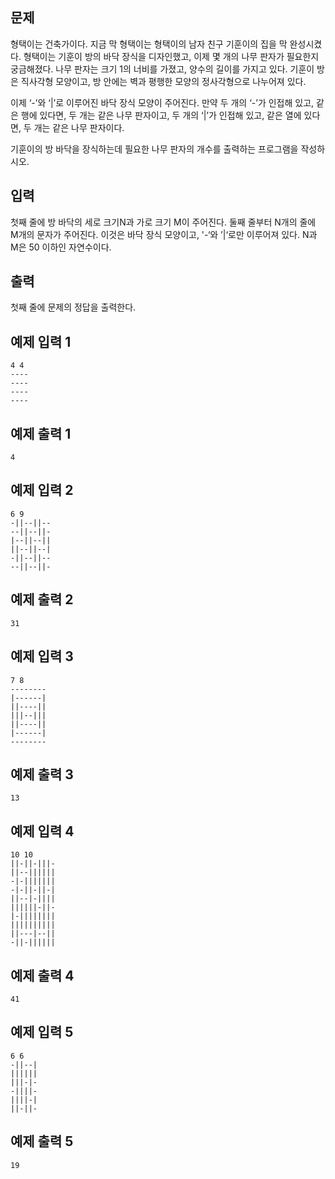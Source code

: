 ## 문제
형택이는 건축가이다. 지금 막 형택이는 형택이의 남자 친구 기훈이의 집을 막 완성시켰다. 형택이는 기훈이 방의 바닥 장식을 디자인했고, 이제 몇 개의 나무 판자가 필요한지 궁금해졌다. 나무 판자는 크기 1의 너비를 가졌고, 양수의 길이를 가지고 있다. 기훈이 방은 직사각형 모양이고, 방 안에는 벽과 평행한 모양의 정사각형으로 나누어져 있다.

이제 ‘-’와 ‘|’로 이루어진 바닥 장식 모양이 주어진다. 만약 두 개의 ‘-’가 인접해 있고, 같은 행에 있다면, 두 개는 같은 나무 판자이고, 두 개의 ‘|’가 인접해 있고, 같은 열에 있다면, 두 개는 같은 나무 판자이다.

기훈이의 방 바닥을 장식하는데 필요한 나무 판자의 개수를 출력하는 프로그램을 작성하시오.

## 입력
첫째 줄에 방 바닥의 세로 크기N과 가로 크기 M이 주어진다. 둘째 줄부터 N개의 줄에 M개의 문자가 주어진다. 이것은 바닥 장식 모양이고, '-‘와 ’|‘로만 이루어져 있다. N과 M은 50 이하인 자연수이다.

## 출력
첫째 줄에 문제의 정답을 출력한다.

## 예제 입력 1 
```
4 4
----
----
----
----
```
## 예제 출력 1 
```
4
```
## 예제 입력 2 
```
6 9
-||--||--
--||--||-
|--||--||
||--||--|
-||--||--
--||--||-
```
## 예제 출력 2 
```
31
```
## 예제 입력 3 
```
7 8
--------
|------|
||----||
|||--|||
||----||
|------|
--------
```
## 예제 출력 3 
```
13
```
## 예제 입력 4 
```
10 10
||-||-|||-
||--||||||
-|-|||||||
-|-||-||-|
||--|-||||
||||||-||-
|-||||||||
||||||||||
||---|--||
-||-||||||
```
## 예제 출력 4 
```
41
```
## 예제 입력 5 
```
6 6
-||--|
||||||
|||-|-
-||||-
||||-|
||-||-
```
## 예제 출력 5 
```
19
```